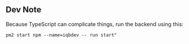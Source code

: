 ## Dev Note
Because TypeScript can complicate things, run the backend using this:

`pm2 start npm --name=iqbdev -- run start"`
